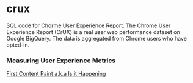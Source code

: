 # crux
SQL code for Chorme User Experience Report. 
The Chrome User Experience Report (CrUX) is a real user web performance dataset on Google BigQuery. The data is aggregated from Chrome users who have opted-in.

### Measuring User Experience Metrics

[First Content Paint a.k.a Is it Happening](https://bigquery.cloud.google.com/savedquery/92656134628:eca507590d924600ad976d4bab341947)
